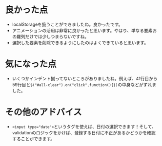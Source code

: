 # 良かった点
- localStorageを扱うことができましたね。良かったです。
- アニメーションの活用は非常に良かったと思います。やはり、単なる要素おの羅列だけでは少しつまらないですね。
- 選択した要素を削除できるようにしたのはよくできていると思います。


# 気になった点
- いくつかインデント揃ってないところがありましたね。例えば、41行目から59行目と`$("#all-clear").on("click",function(){})`の中身などがずれました。

# その他のアドバイス
- `<input type="date">`というタグを使えば、日付の選択できます！そして、validationのロジックをかけば、登録する日付に不正があるかどうかを確認することができます。